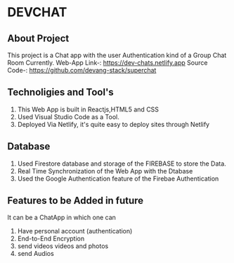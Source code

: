 # DEVCHAT
## About Project
This project is a Chat app with the user Authentication kind of a Group Chat Room Currently.
Web-App Link-: https://dev-chats.netlify.app
Source Code-: https://github.com/devang-stack/superchat
## Technoligies and Tool's
1. This Web App is built in Reactjs,HTML5 and CSS
2. Used Visual Studio Code as a Tool.
3. Deployed Via Netlify, it's quite easy to deploy sites through Netlify
## Database
1. Used Firestore database and storage of the FIREBASE to store the Data.
2. Real Time Synchronization of the Web App with the Dtabase
3. Used the Google Authentication feature of the Firebae Authentication
## Features to be Added in future
It can be a ChatApp in which one can
1. Have personal account (authentication)
2. End-to-End Encryption
3. send videos videos and photos
4. send  Audios


